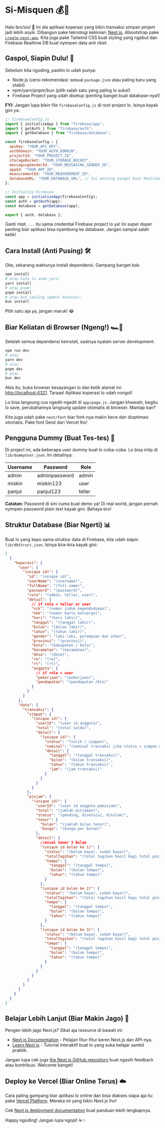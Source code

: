 # Si-Misquen 💰💸

Halo bro/sis! 👋 Ini dia aplikasi koperasi yang bikin transaksi simpan pinjam jadi lebih asyik. Dibangun pake teknologi kekinian: [Next.js](https://nextjs.org), dibootstrap pake [`create-next-app`](https://github.com/vercel/next.js/tree/canary/packages/create-next-app). Kita juga pake Tailwind CSS buat styling yang ngebut dan Firebase Realtime DB buat nyimpen data anti ribet.

## Gaspol, Siapin Dulu! 🚀

Sebelum kita ngoding, pastiin lo udah punya:

- Node.js (versi rekomendasi: sesuai `package.json` atau paling baru yang stabil)
- npm/yarn/pnpm/bun (pilih salah satu yang paling lo suka!)
- Firebase Project yang udah disetup (penting banget buat database-nya!)

**FYI:** Jangan lupa bikin file `firebaseConfig.js` di root project lo. Isinya kayak gini ya:

```javascript
// firebaseConfig.js
import { initializeApp } from "firebase/app";
import { getAuth } from "firebase/auth";
import { getDatabase } from "firebase/database";

const firebaseConfig = {
  apiKey: "YOUR_API_KEY",
  authDomain: "YOUR_AUTH_DOMAIN",
  projectId: "YOUR_PROJECT_ID",
  storageBucket: "YOUR_STORAGE_BUCKET",
  messagingSenderId: "YOUR_MESSAGING_SENDER_ID",
  appId: "YOUR_APP_ID",
  measurementId: "YOUR_MEASUREMENT_ID",
  databaseURL: "YOUR_DATABASE_URL", // Ini penting banget buat Realtime Database
};

// Initialize Firebase
const app = initializeApp(firebaseConfig);
const auth = getAuth(app);
const database = getDatabase(app);

export { auth, database };
```

Ganti `YOUR_...` itu sama credential Firebase project lo ya! Ini super duper penting biar aplikasi bisa nyambung ke database. Jangan sampai salah ketik!

## Cara Install (Anti Pusing) 🛠️

Oke, sekarang waktunya install dependensi. Gampang banget kok:

```bash
npm install
# atau kalo lo anak yarn:
yarn install
# atau pnpm:
pnpm install
# atau bun (paling ngebut katanya):
bun install
```

Pilih satu aja ya, jangan maruk! 😂

## Biar Keliatan di Browser (Ngeng!) 🏎️💨

Setelah semua dependensi keinstall, saatnya nyalain server development:

```bash
npm run dev
# atau
yarn dev
# atau
pnpm dev
# atau
bun dev
```

Abis itu, buka browser kesayangan lo dan ketik alamat ini: [http://localhost:4321](http://localhost:4321). Taraaa! Aplikasi koperasi lo udah nongol!

Lo bisa langsung cus ngedit-ngedit di `app/page.js`. Jangan khawatir, begitu lo save, perubahannya langsung update otomatis di browser. Mantap kan?

Kita juga udah pake `next/font` biar font-nya makin kece dan dioptimasi otomatis. Pake font Geist dari Vercel lho!

## Pengguna Dummy (Buat Tes-tes) 🧪

Di project ini, ada beberapa user dummy buat lo coba-coba. Lo bisa intip di `lib/dummyUser.json`. Ini detailnya:

| Username | Password       | Role  |
|----------|----------------|-------|
| admin    | adminpassword  | admin |
| miskin   | miskin123      | user  |
| panjul   | panjul123      | teller|

**Catatan:** Password di sini cuma buat demo ya! Di real world, jangan pernah nyimpen password plain text kayak gini. Bahaya bro!

## Struktur Database (Biar Ngerti) 📊

Buat lo yang kepo sama struktur data di Firebase, kita udah siapin `lib/dbStruct.json`. Isinya kira-kira kayak gini:

```json
[
  {
    "koperasi": {
      "user": {
        "(unique id)": {
          "id": "(unique id)",
          "userName": "(username)",
          "fullName": "(full name)",
          "password": "(password)",
          "role": "(admin, teller, user)",
          "detail": {
            // if role = teller or user
            "nik": "(nomor induk kependudukan)",
            "nkk": "(nomor kartu keluarga)",
            "hari": "(hari lahir)",
            "tanggal": "(tanggal lahir)",
            "bulan": "(bulan lahir)",
            "tahun": "(tahun lahir)",
            "gender": "laki-laki, perempuan dan other",
            "provinsi": "(provinsi)",
            "kota": "(kabupaten / kota)",
            "kecamatan": "(kecamatan)",
            "desa": "(desa)",
            "rw": "(rw)",
            "rt": "(rt)",
            "anggota": {
              // if role = user
              "pekerjaan": "(pekerjaan)",
              "pendapatan": "(pendapatan /bln)"
            }
          }
        }
      },
      "data": {
        "transaksi": {
          "simpan": {
            "(unique id)": {
              "userId": "(user id anggota)",
              "total": "(total saldo)",
              "detail": {
                "(unique id)": {
                  "status": "(tarik / simpan)",
                  "nominal": "(nominal transaksi jika status = simpan maka total saldo + nominal, jika status = tarik maka total saldo - nominal)",
                  "detail": {
                    "tanggal": "(tanggal transaksi)",
                    "bulan": "(bulan transaksi)",
                    "tahun": "(tahun transaksi)",
                    "jam": "(jam transaksi)"
                  }
                }
              }
            }
          },
          "pinjam": {
            "(unique id)": {
              "userId": "(user id anggota peminjam)",
              "total": "(jumlah pinjaman)",
              "status": "(pending, disetujui, ditolak)",
              "tenor": {
                "bulan": "(jumlah bulan tenor)",
                "bunga": "(bunga per bulan)"
              },
              "detail": {
                //misal tenor 3 bulan
                "(unique id bulan ke 1)": {
                  "status": "(belum bayar, sudah bayar)",
                  "totalTagihan": "(total tagihan hasil bagi total pinjaman + bunga per bulan)",
                  "tempo": {
                    "tanggal": "(tanggal tempo)",
                    "bulan": "(bulan tempo)",
                    "tahun": "(tahun tempo)"
                  }
                },
                "(unique id bulan ke 2)": {
                  "status": "(belum bayar, sudah bayar)",
                  "totalTagihan": "(total tagihan hasil bagi total pinjaman + bunga per bulan)",
                  "tempo": {
                    "tanggal": "(tanggal tempo)",
                    "bulan": "(bulan tempo)",
                    "tahun": "(tahun tempo)"
                  }
                },
                "(unique id bulan ke 3)": {
                  "status": "(belum bayar, sudah bayar)",
                  "totalTagihan": "(total tagihan hasil bagi total pinjaman + bunga per bulan)",
                  "tempo": {
                    "tanggal": "(tanggal tempo)",
                    "bulan": "(bulan tempo)",
                    "tahun": "(tahun tempo)"
                  }
                }
              }
            }
          }
        }
      }
    }
  }
]
```

## Belajar Lebih Lanjut (Biar Makin Jago) 🧠

Pengen lebih jago Next.js? Sikat aja resource di bawah ini:

- [Next.js Documentation](https://nextjs.org/docs) - Pelajari fitur-fitur keren Next.js dan API-nya.
- [Learn Next.js](https://nextjs.org/learn) - Tutorial interaktif buat lo yang suka belajar sambil praktik.

Jangan lupa cek juga [the Next.js GitHub repository](https://github.com/vercel/next.js) buat ngasih feedback atau kontribusi. Welcome banget!

## Deploy ke Vercel (Biar Online Terus) ☁️

Cara paling gampang biar aplikasi lo online dan bisa diakses siapa aja itu pake [Vercel Platform](https://vercel.com). Mereka ini yang bikin Next.js lho!

Cek [Next.js deployment documentation](https://nextjs.org/docs/deployment) buat panduan lebih lengkapnya.

Happy ngoding! Jangan lupa ngopi! ☕✨